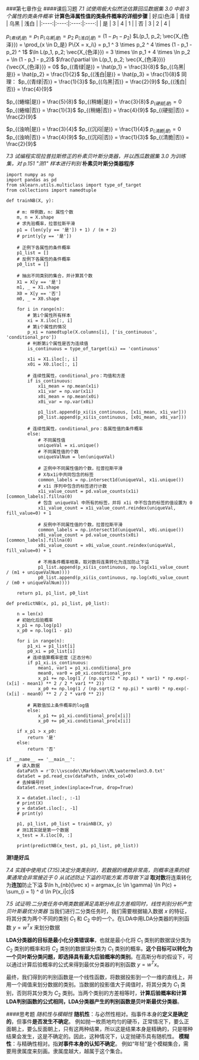###第七章作业
####课后习题
*7.1 试使用极大似然法估算回瓜数据集 3.0 中前 3 个属性的类条件概率*
**计算色泽属性值的类条件概率的详细步骤**
|  好瓜\色泽 | 青绿 |  乌黑 | 浅白 |
|:----:|:----:|:----:|:----:|
| 是 |  3 | 4 | 1 |
| 否 | 3 | 2 | 4 |

$p_{(青绿|是)} = p_1$
$p_{(乌黑|是)} = p_2$
$p_{(浅白|是)} = (1 - p_1 - p_2)$
$L(p_1, p_2; \vec{X_{色泽}}) = \prod_{x \in D_是} P\{X = x_i\} = p_1 ^ 3 \times p_2 ^ 4 \times (1 - p_1 - p_2) ^ 1$
$\ln L(p_1, p_2; \vec{X_{色泽}}) = 3 \times \ln p_1 + 4 \times \ln p_2 + \ln (1 - p_1 - p_2)$
$\frac{\partial \ln L(p_1, p_2; \vec{X_{色泽}})}{\vec{X_{色泽}}} = 0$
$p_{(青绿|是)} = \hat{p_1} = \frac{3}{8}$
$p_{(乌黑|是)} = \hat{p_2} = \frac{1}{2}$
$p_{(浅白|是)} = \hat{p_3} = \frac{1}{8}$
同理：
$p_{(青绿|否)} = \frac{1}{3}$
$p_{(乌黑|否)} = \frac{2}{9}$
$p_{(浅白|否)} = \frac{4}{9}$

$p_{(蜷缩|是)} = \frac{5}{8}$
$p_{(稍蜷|是)} = \frac{3}{8}$
$p_{(硬挺|是)} = 0$
$p_{(蜷缩|否)} = \frac{1}{3}$
$p_{(稍蜷|否)} = \frac{4}{9}$
$p_{(硬挺|否)} = \frac{2}{9}$

$p_{(浊响|是)} = \frac{3}{4}$
$p_{(沉闷|是)} = \frac{1}{4}$
$p_{(清脆|是)} = 0$
$p_{(浊响|否)} = \frac{4}{9}$
$p_{(沉闷|否)} = \frac{1}{3}$
$p_{(清脆|否)} = \frac{2}{9}$

*7.3 试编程实现拉普拉斯修正的朴素贝叶斯分类器，并以西瓜数据集 3.0 为训练集，对 p.151 "测1" 样本进行判别*
**朴素贝叶斯分类器程序**
```
import numpy as np
import pandas as pd
from sklearn.utils.multiclass import type_of_target
from collections import namedtuple

def trainNB(X, y):
    
    # m: 样例数，n: 属性个数
    m, n = X.shape
    # 求先验概率，拉普拉斯平滑
    p1 = (len(y[y == '是']) + 1) / (m + 2)
    # print(y[y == '是'])

    # 正例下各属性的条件概率
    p1_list = []
    # 反例下各属性的条件概率
    p0_list = []

    # 抽出不同类别的集合，并计算其个数
    X1 = X[y == '是']
    m1, _ = X1.shape
    X0 = X[y == '否']
    m0, _ = X0.shape

    for i in range(n):
        # 第i个属性所有样本
        xi = X.iloc[:, i]
        # 第i个属性的情况
        p_xi = namedtuple(X.columns[i], ['is_continuous', 'conditional_pro'])
        # 判断第i个属性是否为连续值
        is_continuous = type_of_target(xi) == 'continuous'

        x1i = X1.iloc[:, i]
        x0i = X0.iloc[:, i]
        
        # 连续性属性，conditional_pro：均值和方差
        if is_continuous:
            x1i_mean = np.mean(x1i)
            x1i_var = np.var(x1i)
            x0i_mean = np.mean(x0i)
            x0i_var = np.var(x0i)

            p1_list.append(p_xi(is_continuous, [x1i_mean, x1i_var]))
            p0_list.append(p_xi(is_continuous, [x0i_mean, x0i_var]))

        # 连续性属性，conditional_pro：各属性值的条件概率
        else:
            # 不同属性值
            uniqueVal = xi.unique()
            # 不同属性值的个数
            uniqueValNum = len(uniqueVal)

            # 正例中不同属性值的个数，拉普拉斯平滑
            # X与x1i中共同包含的标签
            common_labels = np.intersect1d(uniqueVal, x1i.unique())
            # x1i 序列中包含的标签进行计数
            x1i_value_count = pd.value_counts(x1i)[common_labels].fillna(0)
            # 包含 uniqueVal 中所有的标签，并将 x1i 中不包含的标签的值设置为 0 
            x1i_value_count = x1i_value_count.reindex(uniqueVal, fill_value=0) + 1 

            # 反例中不同属性值的个数，拉普拉斯平滑
            common_labels = np.intersect1d(uniqueVal, x0i.unique()) 
            x0i_value_count = pd.value_counts(x0i)[common_labels].fillna(0)
            x0i_value_count = x0i_value_count.reindex(uniqueVal, fill_value=0) + 1 

            # 不用条件概率相乘，取对数将连乘转化为连加防止下溢
            p1_list.append(p_xi(is_continuous, np.log(x1i_value_count / (m1 + uniqueValNum))))
            p0_list.append(p_xi(is_continuous, np.log(x0i_value_count / (m0 + uniqueValNum))))
    
    return p1, p1_list, p0_list

def predictNB(x, p1, p1_list, p0_list):

    n = len(x)
    # 初始化后验概率
    x_p1 = np.log(p1)
    x_p0 = np.log(1 - p1)

    for i in range(n):
        p1_xi = p1_list[i]
        p0_xi = p0_list[i]
        # 连续值算概率密度（正态分布）
        if p1_xi.is_continuous:
            mean1, var1 = p1_xi.conditional_pro
            mean0, var0 = p0_xi.conditional_pro
            x_p1 += np.log(1 / (np.sqrt(2 * np.pi) * var1) * np.exp(- (x[i] - mean1) ** 2 / 2 * var1 ** 2))
            x_p0 += np.log(1 / (np.sqrt(2 * np.pi) * var0) * np.exp(- (x[i] - mean0) ** 2 / 2 * var0 ** 2))

        # 离散值加上条件概率的log值
        else:
            x_p1 += p1_xi.conditional_pro[x[i]]
            x_p0 += p0_xi.conditional_pro[x[i]]

    if x_p1 > x_p0:
        return '是'
    else:
        return '否'

if __name__ == '__main__':
    # 读入数据
    dataPath = r'D:\\vscode\\Markdown\\ML\watermelon3.0.txt'
    dataSet = pd.read_csv(dataPath, index_col=0)
    # 去掉编号行
    dataSet.reset_index(inplace=True, drop=True)

    X = dataSet.iloc[:, :-1]
    # print(X)
    y = dataSet.iloc[:, -1]
    # print(y)
    
    p1, p1_list, p0_list = trainNB(X, y)
    # 测1其实就是第一个数据
    x_test = X.iloc[0, :]

    print(predictNB(x_test, p1, p1_list, p0_list))
```
**测1是好瓜**

*7.4 实践中使用式 (7.15)决定分类类别时，若数据的维数非常高，则概率连乘的结果通常会非常接近于 0 从试述防止下溢的可能方案.而导致下溢*
**取对数**将连乘转化为**连加**防止下溢
$\ln h_{nb}(\vec x) = argmax_{c \in \gamma} \ln P(c) + \sum_{i = 1} ^ d \ln P(x_i|c)$

*7.5 试证明:二分类任务中两类数据满足高斯分布且方差相同时，线性判别分析产生贝叶斯最优分类器*
当我们进行二分类任务时，我们需要根据输入数据 $x$ 的特征，将其分类为两个不同的类别 $C_1$ 和 $C_2$ 中的一个。在LDA中用LDA分类器的判别函数 $y = w^T x$ 来划分数据

**LDA分类器的目标是最小化分类错误率**，也就是最小化将 $C_1$ 类别的数据误分类为 $C_2$ 类别的概率和将 $C_2$ 类别的数据误分类为 $C_1$ 类别的概率。**这个目标可以转化为一个贝叶斯分类问题，即选择具有最大后验概率的类别**。在高斯分布的假设下，可以通过计算后验概率的公式来得到最优分类器的判别函数 $y = w^T x$。

最终，我们得到的判别函数是一个线性函数，将数据投影到一个一维的直线上，并用一个阈值来划分数据的类别。当数据的投影值大于阈值时，将其分类为 $C_1$ 类别，否则将其分类为 $C_2$ 类别。当两个类别的方差相等时，**计算后验概率和计算LDA判别函数的公式相同，LDA分类器产生的判别函数是贝叶斯最优分类器**。

####思考题
*随机性与模糊性*
**随机性**：与必然性相对。指事件本身的**定义是确定的**，但事件**是否发生不确定**。
例如抛一枚质地均匀的硬币，正常情况下，要么正面朝上，要么反面朝上，只有这两种结果，所以这是结果本身是精确的，只是哪种结果会发生，这是不确定的。因此，这种情况下，认定抛硬币具有随机性。
**模糊性**：与精确性相对。指**对事件本身的认知不确定**。
例如“年轻”是个模糊集合，需要用隶属度来刻画。隶属度越大，越属于这个集合。